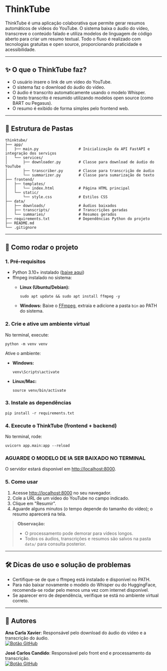 <h1>ThinkTube</h1>
<p>ThinkTube é uma aplicação colaborativa que permite gerar resumos automáticos de vídeos do YouTube. O sistema baixa o áudio do vídeo, transcreve o conteúdo falado e utiliza modelos de linguagem de código aberto para criar um resumo textual. Todo o fluxo é realizado com tecnologias gratuitas e open source, proporcionando praticidade e acessibilidade.</p>
<hr>
<h2>✨ O que o ThinkTube faz?</h2>
<ul>
    <li>O usuário insere o link de um vídeo do YouTube.</li>
    <li>O sistema faz o download do áudio do vídeo.</li>
    <li>O áudio é transcrito automaticamente usando o modelo Whisper.</li>
    <li>O texto transcrito é resumido utilizando modelos open source (como BART ou Pegasus).</li>
    <li>O resumo é exibido de forma simples pelo frontend web.</li>
</ul>
<hr>
<h2>📁 Estrutura de Pastas</h2>
<pre><code>thinktube/
├── app/
│   ├── main.py                  # Inicialização da API FastAPI e integração dos serviços
│   └── services/
│       ├── downloader.py        # Classe para download de áudio do YouTube
│       ├── transcriber.py       # Classe para transcrição de áudio
│       └── summarizer.py        # Classe para sumarização de texto
├── frontend/
│   ├── templates/
│   │   └── index.html           # Página HTML principal
│   └── static/
│       └── style.css            # Estilos CSS
├── data/
│   ├── downloads/               # Áudios baixados
│   ├── transcripts/             # Transcrições geradas
│   └── summaries/               # Resumos gerados
├── requirements.txt             # Dependências Python do projeto
├── README.md
└── .gitignore</code></pre>
<hr>
<h2>🚀 Como rodar o projeto</h2>
<h3>1. Pré-requisitos</h3>
<ul>
    <li>Python 3.10+ instalado (<a href="https://www.python.org/downloads/">baixe aqui</a>)</li>
    <li>ffmpeg instalado no sistema:</li>
    <ul>
        <li><strong>Linux (Ubuntu/Debian):</strong>
            <pre><code>sudo apt update && sudo apt install ffmpeg -y</code></pre>
        </li>
        <li><strong>Windows:</strong> Baixe o <a href="https://ffmpeg.org/download.html">FFmpeg</a>, extraia e adicione a pasta <code>bin</code> ao PATH do sistema.</li>
    </ul>
</ul>
<h3>2. Crie e ative um ambiente virtual</h3>
<p>No terminal, execute:</p>
<pre><code>python -m venv venv</code></pre>
<p>Ative o ambiente:</p>
<ul>
    <li><strong>Windows:</strong>
        <pre><code>venv\Scripts\activate</code></pre>
    </li>
    <li><strong>Linux/Mac:</strong>
        <pre><code>source venv/bin/activate</code></pre>
    </li>
</ul>
<h3>3. Instale as dependências</h3>
<pre><code>pip install -r requirements.txt</code></pre>
<h3>4. Execute o ThinkTube (frontend + backend)</h3>
<p>No terminal, rode:</p>
<pre><code>uvicorn app.main:app --reload</code></pre>
<h3>AGUARDE O MODELO DE IA SER BAIXADO NO TERMINAL</h3>
<p>O servidor estará disponível em <a href="http://localhost:8000">http://localhost:8000</a>.</p>
<h3>5. Como usar</h3>
<ol>
    <li>Acesse <a href="http://localhost:8000">http://localhost:8000</a> no seu navegador.</li>
    <li>Cole a URL de um vídeo do YouTube no campo indicado.</li>
    <li>Clique em "Resumir".</li>
    <li>Aguarde alguns minutos (o tempo depende do tamanho do vídeo); o resumo aparecerá na tela.</li>
</ol>
<blockquote><strong>Observação:</strong>
<ul>
    <li>O processamento pode demorar para vídeos longos.</li>
    <li>Todos os áudios, transcrições e resumos são salvos na pasta <code>data/</code> para consulta posterior.</li>
</ul>
</blockquote>
<hr>
<h2>🛠️ Dicas de uso e solução de problemas</h2>
<ul>
    <li>Certifique-se de que o ffmpeg está instalado e disponível no PATH.</li>
    <li>Para não baixar novamente o modelo do Whisper ou do HuggingFace, recomenda-se rodar pelo menos uma vez com internet disponível.</li>
    <li>Se aparecer erro de dependência, verifique se está no ambiente virtual correto.</li>
</ul>
<hr>
<h2>👥 Autores</h2>
<p><strong>Ana Carla Xavier</strong>: Responsável pelo download do áudio do vídeo e a transcrição do áudio.<br>
<a href="https://github.com/AnaCarlaXO"><img src="https://img.shields.io/badge/GitHub-100000?style=for-the-badge&logo=github&logoColor=white" alt="Botão GitHub"></a></p>
<p><strong>José Carlos Candido</strong>: Responsável pelo front end e processamento da transcrição.<br>
<a href="https://github.com/josecarlosjccf"><img src="https://img.shields.io/badge/GitHub-100000?style=for-the-badge&logo=github&logoColor=white" alt="Botão GitHub"></a></p>
